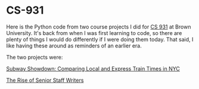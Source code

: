 CS-931
======

Here is the Python code from two course projects I did for [CS 931](http://cs.brown.edu/courses/cs0931/2013/index.shtml) at Brown University. It's back from when I was first learning to code, so there are plenty of things I would do differently if I were doing them today. That said, I like having these around as reminders of an earlier era.

The two projects were:

[Subway Showdown: Comparing Local and Express Train Times in NYC](https://sites.google.com/a/brown.edu/subway/)

[The Rise of Senior Staff Writers](https://sites.google.com/a/brown.edu/ssw/)
